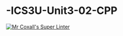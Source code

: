 # -ICS3U-Unit3-02-CPP

[![Mr Coxall's Super Linter](https://github.com/Feyi-Akomolafe/ICS3U-Unit3-02-CPP/workflows/Mr%20Coxall's%20Super%20Linter/badge.svg)](https://github.com/Feyi-Akomolafe/Feyi-Akomolafe/ICS3U-Unit3-02-CPP/actions/)

